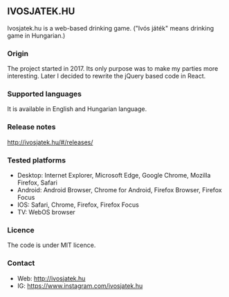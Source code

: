 ## IVOSJATEK.HU
Ivosjatek.hu is a web-based drinking game. ("Ivós játék" means drinking game in Hungarian.)

### Origin
The project started in 2017. 
Its only purpose was to make my parties more interesting. 
Later I decided to rewrite the jQuery based code in React. 

### Supported languages
It is available in English and Hungarian language.

### Release notes
http://ivosjatek.hu/#/releases/

### Tested platforms
- Desktop: Internet Explorer, Microsoft Edge, Google Chrome, Mozilla Firefox, Safari
- Android: Android Browser, Chrome for Android, Firefox Browser, Firefox Focus
- IOS: Safari, Chrome, Firefox, Firefox Focus
- TV: WebOS browser

### Licence 
The code is under MIT licence.

### Contact
- Web: http://ivosjatek.hu
- IG: https://www.instagram.com/ivosjatek.hu
